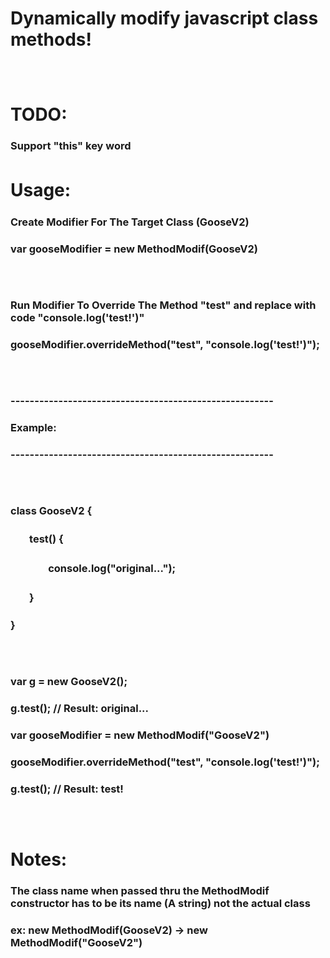 # Dynamically modify javascript class methods!
### ㅤ
# TODO: 
### Support "this" key word
# Usage:ㅤ
### Create Modifier For The Target Class (GooseV2)
### var gooseModifier = new MethodModif(GooseV2)
### ㅤ
### Run Modifier To Override The Method "test" and replace with code "console.log('test!')"
### gooseModifier.overrideMethod("test", "console.log('test!')");
### ㅤ
### -------------------------------------------------------
### Example:
### -------------------------------------------------------
### ㅤ
### class GooseV2 {
### ㅤㅤtest() {
### ㅤㅤㅤㅤconsole.log("original...");
### ㅤㅤ}
### }
### ㅤ
### var g = new GooseV2();
### g.test(); // Result: original...
### var gooseModifier = new MethodModif("GooseV2")
### gooseModifier.overrideMethod("test", "console.log('test!')");
### g.test(); // Result: test!
### ㅤ
# Notes:
### The class name when passed thru the MethodModif constructor has to be its name (A string) not the actual class
### ex: new MethodModif(GooseV2) -> new MethodModif("GooseV2")
